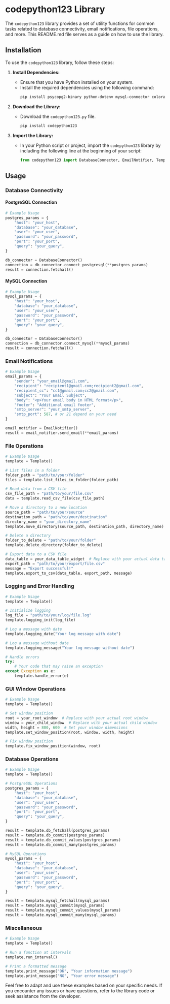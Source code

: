 # codepython123 Library

The `codepython123` library provides a set of utility functions for common tasks related to database connectivity, email notifications, file operations, and more. 
This README.md file serves as a guide on how to use the library.

## Installation

To use the `codepython123` library, follow these steps:

1. **Install Dependencies:**
   - Ensure that you have Python installed on your system.
   - Install the required dependencies using the following command:
     ```bash
     pip install psycopg2-binary python-dotenv mysql-connector colorama
     ```

2. **Download the Library:**
   - Download the `codepython123.py` file.
     ```python
     pip install codepython123
     ```

3. **Import the Library:**
   - In your Python script or project, import the `codepython123` library by including the following line at the beginning of your script:
     ```python
     from codepython123 import DatabaseConnector, EmailNotifier, Template
     ```

## Usage

### Database Connectivity

#### PostgreSQL Connection

```python
# Example Usage
postgres_params = {
    "host": "your_host",
    "database": "your_database",
    "user": "your_user",
    "password": "your_password",
    "port": "your_port",
    "query": "your_query",
}

db_connector = DatabaseConnector()
connection = db_connector.connect_postgresql(**postgres_params)
result = connection.fetchall()
```

#### MySQL Connection

```python
# Example Usage
mysql_params = {
    "host": "your_host",
    "database": "your_database",
    "user": "your_user",
    "password": "your_password",
    "port": "your_port",
    "query": "your_query",
}

db_connector = DatabaseConnector()
connection = db_connector.connect_mysql(**mysql_params)
result = connection.fetchall()
```

### Email Notifications

```python
# Example Usage
email_params = {
    "sender": "your_email@gmail.com",
    "recipient": "recipient1@gmail.com;recipient2@gmail.com",
    "recipient_cc": "cc1@gmail.com;cc2@gmail.com",
    "subject": "Your Email Subject",
    "body": "<p>Your email body in HTML format</p>",
    "footer": "Additional email footer",
    "smtp_server": "your_smtp_server",
    "smtp_port": 587, # or 21 depend on your need
}

email_notifier = EmailNotifier()
result = email_notifier.send_email(**email_params)
```

### File Operations

```python
# Example Usage
template = Template()

# List files in a folder
folder_path = "path/to/your/folder"
files = template.list_files_in_folder(folder_path)

# Read data from a CSV file
csv_file_path = "path/to/your/file.csv"
data = template.read_csv_file(csv_file_path)

# Move a directory to a new location
source_path = "path/to/your/source"
destination_path = "path/to/your/destination"
directory_name = "your_directory_name"
template.move_directory(source_path, destination_path, directory_name)

# Delete a directory
folder_to_delete = "path/to/your/folder"
template.delete_directory(folder_to_delete)

# Export data to a CSV file
data_table = your_data_table_widget  # Replace with your actual data table
export_path = "path/to/your/export/file.csv"
message = "Export successful!"
template.export_to_csv(data_table, export_path, message)
```

### Logging and Error Handling

```python
# Example Usage
template = Template()

# Initialize logging
log_file = "path/to/your/log/file.log"
template.logging_init(log_file)

# Log a message with date
template.logging_date("Your log message with date")

# Log a message without date
template.logging_message("Your log message without date")

# Handle errors
try:
    # Your code that may raise an exception
except Exception as e:
    template.handle_error(e)
```

### GUI Window Operations

```python
# Example Usage
template = Template()

# Set window position
root = your_root_window  # Replace with your actual root window
window = your_child_window  # Replace with your actual child window
width, height = 800, 600  # Set your window dimensions
template.set_window_position(root, window, width, height)

# Fix window position
template.fix_window_position(window, root)
```

### Database Operations

```python
# Example Usage
template = Template()

# PostgreSQL Operations
postgres_params = {
    "host": "your_host",
    "database": "your_database",
    "user": "your_user",
    "password": "your_password",
    "port": "your_port",
    "query": "your_query",
}

result = template.db_fetchall(postgres_params)
result = template.db_commit(postgres_params)
result = template.db_commit_values(postgres_params)
result = template.db_commit_many(postgres_params)

# MySQL Operations
mysql_params = {
    "host": "your_host",
    "database": "your_database",
    "user": "your_user",
    "password": "your_password",
    "port": "your_port",
    "query": "your_query",
}

result = template.mysql_fetchall(mysql_params)
result = template.mysql_commit(mysql_params)
result = template.mysql_commit_values(mysql_params)
result = template.mysql_commit_many(mysql_params)
```

### Miscellaneous

```python
# Example Usage
template = Template()

# Run a function at intervals
template.run_interval()

# Print a formatted message
template.print_message("OK", "Your information message")
template.print_message("NG", "Your error message")
```

Feel free to adapt and use these examples based on your specific needs. If you encounter any issues or have questions, refer to the library code or seek assistance from the developer.
